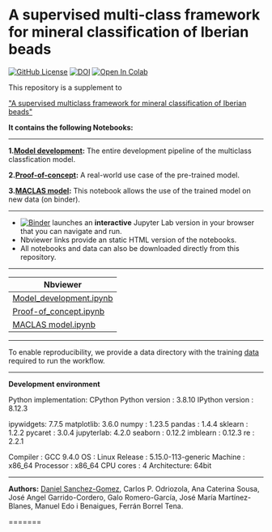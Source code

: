# A supervised multi-class framework for mineral classification of Iberian beads

[![GitHub License](https://img.shields.io/github/license/Daniel-SanchezG/MACLAS)](https://github.com/Daniel-SanchezG/MACLAS/blob/main/LICENSE)
[![DOI](https://zenodo.org/badge/DOI/10.5281/zenodo.10155404.svg)](https://doi.org/10.5281/zenodo.10155404)
[![Open In Colab](https://colab.research.google.com/assets/colab-badge.svg)](https://colab.research.google.com/github/Daniel-SanchezG/MACLAS/blob/main/Model_development.ipynb)



This repository is a supplement to

["A supervised multiclass framework for mineral classification of Iberian beads"]()


**It contains the following Notebooks:**

---

**1.[Model development](./Model_development.ipynb):** The entire development pipeline of the multiclass classfication model.

**2.[Proof-of-concept](./Proof-of-concept.ipynb):** A real-world use case of the pre-trained model. 

**3.[MACLAS model](./MACLAS.ipynb):** This notebook allows the use of the trained model on new data (on binder).

---

* [![Binder](https://mybinder.org/badge_logo.svg)](https://mybinder.org/v2/gh/Daniel-SanchezG/MACLAS/HEAD) launches an **interactive** Jupyter Lab version in your browser that you can navigate and run.  
* Nbviewer links provide an static HTML version of the notebooks.
* All notebooks and data can also be downloaded directly from this repository. 

---
| Nbviewer |
| ---      |
| [Model_development.ipynb](https://nbviewer.org/github/Daniel-SanchezG/MACLAS/blob/main/Model_development.ipynb) |
| [Proof-of_concept.ipynb](https://nbviewer.org/github/Daniel-SanchezG/MACLAS/blob/main/Proof-of-concept.ipynb) |
| [MACLAS model.ipynb](https://nbviewer.org/github/Daniel-SanchezG/MACLAS/blob/main/MACLAS.ipynb) |

---
To enable reproducibility, we provide a data directory with the training [data](./DATA/maclas_training.xlsx) required to run the workflow. 

---
**Development environment**

Python implementation: CPython
Python version       : 3.8.10
IPython version      : 8.12.3

ipywidgets: 7.7.5
matplotlib: 3.6.0
numpy     : 1.23.5
pandas    : 1.4.4
sklearn   : 1.2.2
pycaret   : 3.0.4
jupyterlab: 4.2.0
seaborn   : 0.12.2
imblearn  : 0.12.3
re        : 2.2.1

Compiler    : GCC 9.4.0
OS          : Linux
Release     : 5.15.0-113-generic
Machine     : x86_64
Processor   : x86_64
CPU cores   : 4
Architecture: 64bit

---
**Authors:** [Daniel Sanchez-Gomez](mailto:daniel-sanchez-gomez@edu.ulisboa.pt), Carlos P. Odriozola, Ana Caterina Sousa, José Angel Garrido-Cordero, Galo Romero-García, José María Martínez-Blanes, Manuel Edo i Benaigues, Ferrán Borrel Tena. 

=======

